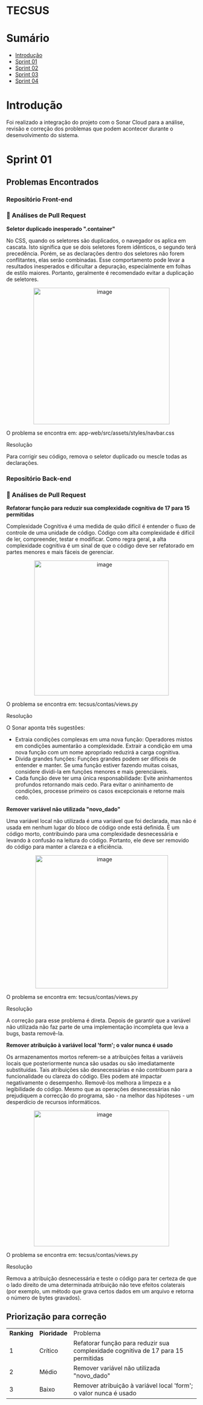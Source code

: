 # TECSUS


# Sumário
* [Introdução](#introdução)
* [Sprint 01](#sprint-01)
* [Sprint 02](#sprint-02)
* [Sprint 03](#sprint-03)
* [Sprint 04](#sprint-04)

# Introdução
Foi realizado a integração do projeto com o Sonar Cloud para a análise, revisão e correção dos problemas que podem acontecer durante o desenvolvimento do sistema.

# Sprint 01
## Problemas Encontrados
### Repositório Front-end
### :pushpin: Análises de Pull Request

__Seletor duplicado inesperado ".container"__

No CSS, quando os seletores são duplicados, o navegador os aplica em cascata. Isto significa que se dois seletores forem idênticos, o segundo terá precedência. Porém, se as declarações dentro dos seletores não forem conflitantes, elas serão combinadas.
Esse comportamento pode levar a resultados inesperados e dificultar a depuração, especialmente em folhas de estilo maiores. Portanto, geralmente é recomendado evitar a duplicação de seletores.

<p align = "center"><img width="360" alt="image" src="https://github.com/Data-Team23/Tecsus/assets/143366830/f7cefa0c-2f77-48a6-8f78-e33f66e53f7d"></p>

O problema se encontra em: app-web/src/assets/styles/navbar.css

<p> Resolução</p>
Para corrigir seu código, remova o seletor duplicado ou mescle todas as declarações.

### Repositório Back-end
### :pushpin: Análises de Pull Request
__Refatorar função para reduzir sua complexidade cognitiva de 17 para 15 permitidas__

Complexidade Cognitiva é uma medida de quão difícil é entender o fluxo de controle de uma unidade de código. Código com alta complexidade é difícil de ler, compreender, testar e modificar.
Como regra geral, a alta complexidade cognitiva é um sinal de que o código deve ser refatorado em partes menores e mais fáceis de gerenciar.

<p align = "center"><img width="356" alt="image" src="https://github.com/Data-Team23/Tecsus/assets/143366830/ec0d3977-c17e-4514-9bc4-f9895cae3c9e"></p>

O problema se encontra em: tecsus/contas/views.py

<p> Resolução</p>
O Sonar aponta três sugestões:

* Extraia condições complexas em uma nova função: Operadores mistos em condições aumentarão a complexidade. Extrair a condição em uma nova função com um nome apropriado reduzirá a carga cognitiva.
* Divida grandes funções: Funções grandes podem ser difíceis de entender e manter. Se uma função estiver fazendo muitas coisas, considere dividi-la em funções menores e mais gerenciáveis.
* Cada função deve ter uma única responsabilidade: Evite aninhamentos profundos retornando mais cedo.
Para evitar o aninhamento de condições, processe primeiro os casos excepcionais e retorne mais cedo.

__Remover variável não utilizada "novo_dado"__

Uma variável local não utilizada é uma variável que foi declarada, mas não é usada em nenhum lugar do bloco de código onde está definida. É um código morto, contribuindo para uma complexidade desnecessária e levando à confusão na leitura do código. Portanto, ele deve ser removido do código para manter a clareza e a eficiência.

<p align = "center"><img width="351" alt="image" src="https://github.com/Data-Team23/Tecsus/assets/143366830/0aa5a91e-7d88-46b7-a896-5312c59d4d65"></p>

O problema se encontra em: tecsus/contas/views.py

<p> Resolução</p>

A correção para esse problema é direta. Depois de garantir que a variável não utilizada não faz parte de uma implementação incompleta que leva a bugs, basta removê-la.

__Remover atribuição à variável local 'form'; o valor nunca é usado__

Os armazenamentos mortos referem-se a atribuições feitas a variáveis ​​locais que posteriormente nunca são usadas ou são imediatamente substituídas. Tais atribuições são desnecessárias e não contribuem para a funcionalidade ou clareza do código. Eles podem até impactar negativamente o desempenho. Removê-los melhora a limpeza e a legibilidade do código. Mesmo que as operações desnecessárias não prejudiquem a correcção do programa, são - na melhor das hipóteses - um desperdício de recursos informáticos.

<p align = "center"><img width="358" alt="image" src="https://github.com/Data-Team23/Tecsus/assets/143366830/2810134c-8649-47eb-994a-eae9a0a5eda7"></p>

O problema se encontra em: tecsus/contas/views.py

<p> Resolução</p>

Remova a atribuição desnecessária e teste o código para ter certeza de que o lado direito de uma determinada atribuição não teve efeitos colaterais (por exemplo, um método que grava certos dados em um arquivo e retorna o número de bytes gravados).

## Priorização para correção

<div>
  <table>
    <tr>
      <td><b>Ranking</b></td>
      <td><b>Pioridade</b></td>
      <td>Problema</b></td>
    </tr>
    <tr>
      <td>1</td>
      <td>Crítico</td>
      <td>Refatorar função para reduzir sua complexidade cognitiva de 17 para 15 permitidas</td>
    </tr>
    <tr>
      <td>2</td>
      <td>Médio</td>
      <td>Remover variável não utilizada "novo_dado"</td>
    </tr>
    <tr>
      <td>3</td>
      <td>Baixo</td>
      <td>Remover atribuição à variável local 'form'; o valor nunca é usado</td>
    </tr>
  </table>
</div>

